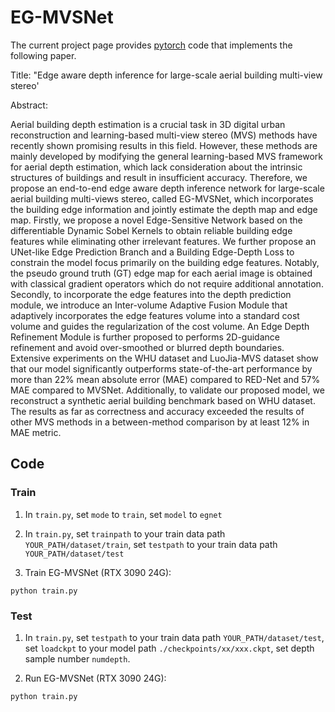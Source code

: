 # EG-MVSNet
The current project page provides [pytorch](https://pytorch.org/get-started/locally/) code that implements the following paper.

Title: "Edge aware depth inference for large-scale aerial building multi-view stereo'

Abstract:

Aerial building depth estimation is a crucial task in 3D digital urban reconstruction and learning-based multi-view stereo (MVS) methods have recently shown promising results in this field. However, these methods are mainly developed by modifying the general learning-based MVS framework for aerial depth estimation, which lack consideration about the intrinsic structures of buildings and result in insufficient accuracy. Therefore, we propose an end-to-end edge aware depth inference network for large-scale aerial building multi-views stereo, called EG-MVSNet, which incorporates the building edge information and jointly estimate the depth map and edge map. Firstly, we propose a novel Edge-Sensitive Network based on the differentiable Dynamic Sobel Kernels to obtain reliable building edge features while eliminating other irrelevant features. We further propose an UNet-like Edge Prediction Branch and a Building Edge-Depth Loss to constrain the model focus primarily on the building edge features. Notably, the pseudo ground truth (GT) edge map for each aerial image is obtained with classical gradient operators which do not require additional annotation. Secondly, to incorporate the edge features into the depth prediction module, we introduce an Inter-volume Adaptive Fusion Module that adaptively incorporates the edge features volume into a standard cost volume and guides the regularization of the cost volume. An Edge Depth Refinement Module is further proposed to performs 2D-guidance refinement and avoid over-smoothed or blurred depth boundaries. Extensive experiments on the WHU dataset and LuoJia-MVS dataset show that our model significantly outperforms state-of-the-art performance by more than 22% mean absolute error (MAE) compared to RED-Net and 57% MAE compared to MVSNet. Additionally, to validate our proposed model, we reconstruct a synthetic aerial building benchmark based on WHU dataset. The results as far as correctness and accuracy exceeded the results of other MVS methods in a between-method comparison by at least 12% in MAE metric.


## Code
### Train
1. In ```train.py```, set ```mode``` to ```train```, set ```model``` to ```egnet```
   
2. In ```train.py```, set ```trainpath``` to your train data path ```YOUR_PATH/dataset/train```, set ```testpath``` to your train data path ```YOUR_PATH/dataset/test```

3. Train EG-MVSNet (RTX 3090 24G):
```
python train.py
```

### Test
1. In ```train.py```, set ```testpath``` to your train data path ```YOUR_PATH/dataset/test```,
   set ```loadckpt``` to your model path ```./checkpoints/xx/xxx.ckpt```, set depth sample number ```numdepth```.

2. Run EG-MVSNet (RTX 3090 24G):
```
python train.py 
```
